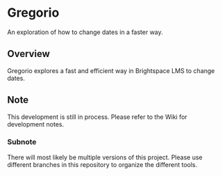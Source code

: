 # Gregorio

An exploration of how to change dates in a faster way.

## Overview

Gregorio explores a fast and efficient way in Brightspace LMS to change dates.

## Note

This development is still in process.  Please refer to the Wiki for development notes.

### Subnote

There will most likely be multiple versions of this project.  Please use different branches in this repository to organize the different tools.